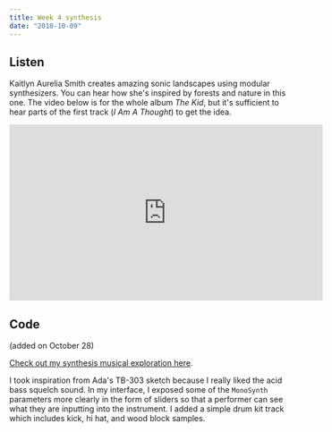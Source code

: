 ```yaml
---
title: Week 4 synthesis
date: "2018-10-09"
---
```


## Listen

Kaitlyn Aurelia Smith creates amazing sonic landscapes using modular synthesizers. You can hear how she's inspired by forests and nature in this one. The video below is for the whole album _The Kid_, but it's sufficient to hear parts of the first track (_I Am A Thought_) to get the idea.

<iframe width="560" height="315" src="https://www.youtube-nocookie.com/embed/9QX67FSJxoE?rel=0" frameborder="0" allow="autoplay; encrypted-media" allowfullscreen></iframe>

## Code

(added on October 28)

[Check out my synthesis musical exploration here](/projects/code-of-music/synthesis-sketch).

I took inspiration from Ada's TB-303 sketch because I really liked the acid bass squelch sound. In my interface, I exposed some of the `MonoSynth` parameters more clearly in the form of sliders so that a performer can see what they are inputting into the instrument. I added a simple drum kit track which includes kick, hi hat, and wood block samples.
